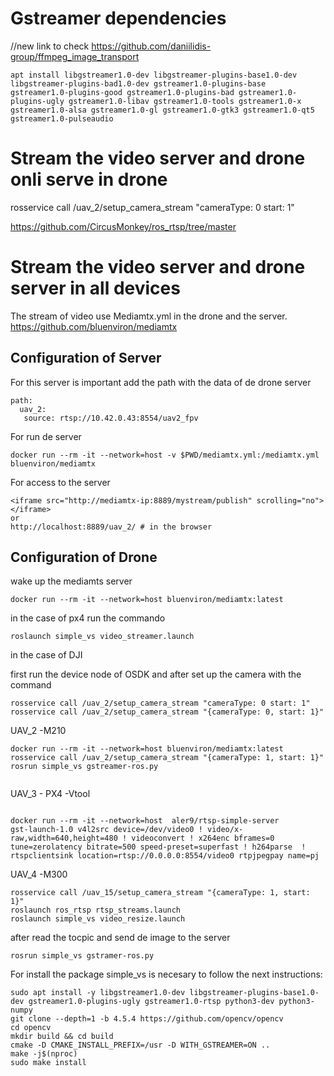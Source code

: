 # Gstreamer dependencies

//new link to check
https://github.com/daniilidis-group/ffmpeg_image_transport
```
apt install libgstreamer1.0-dev libgstreamer-plugins-base1.0-dev libgstreamer-plugins-bad1.0-dev gstreamer1.0-plugins-base gstreamer1.0-plugins-good gstreamer1.0-plugins-bad gstreamer1.0-plugins-ugly gstreamer1.0-libav gstreamer1.0-tools gstreamer1.0-x gstreamer1.0-alsa gstreamer1.0-gl gstreamer1.0-gtk3 gstreamer1.0-qt5 gstreamer1.0-pulseaudio
```

# Stream the video server and drone onli serve in drone

rosservice call /uav_2/setup_camera_stream "cameraType: 0
start: 1"

https://github.com/CircusMonkey/ros_rtsp/tree/master

# Stream the video server and drone server in all devices

The stream of video use Mediamtx.yml in the drone and the server.
https://github.com/bluenviron/mediamtx

## Configuration of Server

For this server is important add the path with the data of de drone server

```
path:
  uav_2:
   source: rtsp://10.42.0.43:8554/uav2_fpv
```

For run de server

```
docker run --rm -it --network=host -v $PWD/mediamtx.yml:/mediamtx.yml bluenviron/mediamtx
```

For access to the server

```
<iframe src="http://mediamtx-ip:8889/mystream/publish" scrolling="no"></iframe>
or
http://localhost:8889/uav_2/ # in the browser
```

## Configuration of Drone

wake up the mediamts server

```
docker run --rm -it --network=host bluenviron/mediamtx:latest
```

in the case of px4 run the commando

```
roslaunch simple_vs video_streamer.launch
```

in the case of DJI

first run the device node of OSDK
and after set up the camera with the command

```
rosservice call /uav_2/setup_camera_stream "cameraType: 0 start: 1"
rosservice call /uav_2/setup_camera_stream "{cameraType: 0, start: 1}"
```

UAV_2 -M210

```
docker run --rm -it --network=host bluenviron/mediamtx:latest
rosservice call /uav_2/setup_camera_stream "{cameraType: 1, start: 1}"
rosrun simple_vs gstreamer-ros.py


```

UAV_3 - PX4 -Vtool

```

docker run --rm -it --network=host  aler9/rtsp-simple-server
gst-launch-1.0 v4l2src device=/dev/video0 ! video/x-raw,width=640,height=480 ! videoconvert ! x264enc bframes=0 tune=zerolatency bitrate=500 speed-preset=superfast ! h264parse  ! rtspclientsink location=rtsp://0.0.0.0:8554/video0 rtpjpegpay name=pj
```

UAV_4 -M300

```
rosservice call /uav_15/setup_camera_stream "{cameraType: 1, start: 1}"
roslaunch ros_rtsp rtsp_streams.launch
roslaunch simple_vs video_resize.launch
```

after read the tocpic and send de image to the server

```
rosrun simple_vs gstramer-ros.py
```

For install the package simple_vs is necesary to follow the next instructions:

```
sudo apt install -y libgstreamer1.0-dev libgstreamer-plugins-base1.0-dev gstreamer1.0-plugins-ugly gstreamer1.0-rtsp python3-dev python3-numpy
git clone --depth=1 -b 4.5.4 https://github.com/opencv/opencv
cd opencv
mkdir build && cd build
cmake -D CMAKE_INSTALL_PREFIX=/usr -D WITH_GSTREAMER=ON ..
make -j$(nproc)
sudo make install
```
